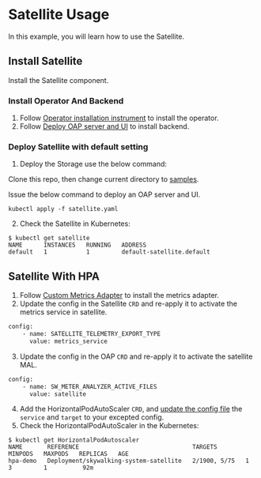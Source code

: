 # Satellite Usage

In this example, you will learn how to use the Satellite.

## Install Satellite

Install the Satellite component.

### Install Operator And Backend

1. Follow [Operator installation instrument](../../README.md#operator) to install the operator.
2. Follow [Deploy OAP server and UI](./default-backend.md) to install backend.

### Deploy Satellite with default setting

1. Deploy the Storage use the below command:

Clone this repo, then change current directory to [samples](../../operator/config/samples).

Issue the below command to deploy an OAP server and UI.

```shell
kubectl apply -f satellite.yaml
```

2. Check the Satellite in Kubernetes:

```shell
$ kubectl get satellite
NAME      INSTANCES   RUNNING   ADDRESS
default   1           1         default-satellite.default
```

## Satellite With HPA

1. Follow [Custom Metrics Adapter](./../custom-metrics-adapter.md) to install the metrics adapter.
2. Update the config in the Satellite `CRD` and re-apply it to activate the metrics service in satellite.
```xml
config:
    - name: SATELLITE_TELEMETRY_EXPORT_TYPE
      value: metrics_service
```
3. Update the config in the OAP `CRD` and re-apply it to activate the satellite MAL.

```xml
config:
    - name: SW_METER_ANALYZER_ACTIVE_FILES
      value: satellite
```

4. Add the HorizontalPodAutoScaler `CRD`, and [update the config file](../../operator/config/samples/satellite-hpa.yaml) the `service` and `target` to your excepted config.
5. Check the HorizontalPodAutoScaler in the Kubernetes:

```shell
$ kubectl get HorizontalPodAutoscaler
NAME       REFERENCE                                TARGETS        MINPODS   MAXPODS   REPLICAS   AGE
hpa-demo   Deployment/skywalking-system-satellite   2/1900, 5/75   1         3         1          92m
```